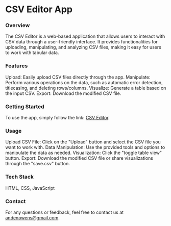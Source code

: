 # CSV Editor App

### Overview
The CSV Editor is a web-based application that allows users to interact with CSV data through a user-friendly interface. It provides functionalities for uploading, manipulating, and analyzing CSV files, making it easy for users to work with tabular data.

### Features
Upload: Easily upload CSV files directly through the app.
Manipulate: Perform various operations on the data, such as automatic error detection, titlecasing, and deleting rows/columns.
Visualize: Generate a table based on the input CSV.
Export: Download the modified CSV file.

### Getting Started
To use the app, simply follow the link: [CSV Editor]([url](https://andenow.github.io/CSV-Editor/)).

### Usage
Upload CSV File: Click on the "Upload" button and select the CSV file you want to work with.
Data Manipulation: Use the provided tools and options to manipulate the data as needed.
Visualization: Click the "toggle table view" button.
Export: Download the modified CSV file or share visualizations through the "save.csv" button.

### Tech Stack
HTML, CSS, JavaScript

### Contact
For any questions or feedback, feel free to contact us at andenowens@gmail.com.
